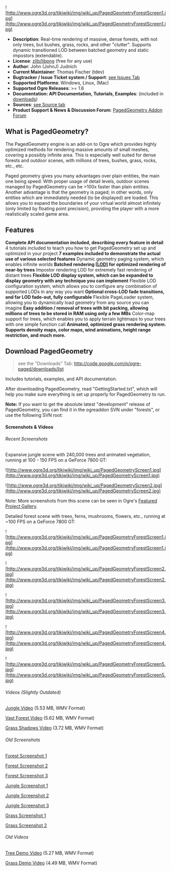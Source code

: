 ![http://www.ogre3d.org/tikiwiki/img/wiki_up/PagedGeometryForestScreen1.jpg](http://www.ogre3d.org/tikiwiki/img/wiki_up/PagedGeometryForestScreen1.jpg)

  * **Description**: Real-time rendering of massive, dense forests, with not only trees, but bushes, grass, rocks, and other "clutter". Supports dynamic transitioned LOD between batched geometry and static impostors (extendable).
  * **License**: [zlib/libpng](http://www.opensource.org/licenses/zlib-license.php) (free for any use)
  * **Author**: John (JohnJ) Judnich
  * **Current Maintainer**: Thomas Fischer (tdev)
  * **Bugtracker / Issue Ticket system / Support**: [see Issues Tab](http://code.google.com/p/ogre-paged/issues/list)
  * **Supported Platforms**: Windows, Linux, (Mac)
  * **Supported Ogre Releases**: >= 1.6
  * **Documentation: API Documentation, Tutorials, Examples**: (included in [downloads](http://code.google.com/p/ogre-paged/downloads/list))
  * **Sources**: [see Source tab](http://code.google.com/p/ogre-paged/source/checkout)
  * **Product Support & News & Discussion Forum**: [PagedGeometry Addon Forum](http://www.ogre3d.org/phpBB2addons/viewforum.php?f=14)


## What is PagedGeometry? ##
The PagedGeometry engine is an add-on to Ogre which provides highly optimized methods for rendering massive amounts of small meshes, covering a possibly infinite area. This is especially well suited for dense forests and outdoor scenes, with millions of trees, bushes, grass, rocks, etc., etc.

Paged geometry gives you many advantages over plain entities, the main one being speed: With proper usage of detail levels, outdoor scenes managed by PagedGeometry can be >100x faster than plain entities. Another advantage is that the geometry is paged; in other words, only entities which are immediately needed (to be displayed) are loaded. This allows you to expand the boundaries of your virtual world almost infinitely (only limited by floating point precision), providing the player with a more realistically scaled game area.


## Features ##
**Complete API documentation included, describing every feature in detail** 4 tutorials included to teach you how to get PagedGeometry set up and optimized in your project
**7 examples included to demonstrate the actual use of various selected features** Dynamic geometry paging system, which enables infinite worlds
**Batched rendering [[LOD](LOD.md)] for optimized rendering of near-by trees** Impostor rendering LOD for extremely fast rendering of distant trees
**Flexible LOD display system, which can be expanded to display geometry with any technique you can implement** Flexible LOD configuration system, which allows you to configure any combination of supported LODs in any way you want
**Optional cross-LOD fade transitions, and far LOD fade-out, fully configurable** Flexible PageLoader system, allowing you to dynamically load geometry from any source you can imagine
**Easy addition / removal of trees with bit packing, allowing millions of trees to be stored in RAM using only a few MBs** Color-map support for trees, which enables you to apply terrain lightmaps to your trees with one simple function call
**Animated, optimized grass rendering system. Supports density maps, color maps, wind animations, height range restriction, and much more.**


## Download PagedGeometry ##
> see the "Downloads" Tab: http://code.google.com/p/ogre-paged/downloads/list

Includes tutorials, examples, and API documentation.

After downloading PagedGeometry, read "GettingStarted.txt", which will help you make sure everything is set up properly for PagedGeometry to run.

**Note:** If you want to get the absolute latest "development" release of PagedGeometry, you can find it in the ogreaddon SVN under "forests", or use the following SVN root:


#### Screenshots & Videos ####

###### Recent Screenshots ######

Expansive jungle scene with 240,000 trees and animated vegetation, running at 100 - 150 FPS on a GeForce 7800 GT:

![http://www.ogre3d.org/tikiwiki/img/wiki_up/PagedGeometryScreen1.jpg](http://www.ogre3d.org/tikiwiki/img/wiki_up/PagedGeometryScreen1.jpg)

![http://www.ogre3d.org/tikiwiki/img/wiki_up/PagedGeometryScreen2.jpg](http://www.ogre3d.org/tikiwiki/img/wiki_up/PagedGeometryScreen2.jpg)

Note: More screenshots from this scene can be seen in Ogre's [Featured Project Gallery](http://www.ogre3d.org/index.php?set_albumName=album53&option=com_gallery&Itemid=55&include=view_album.php).

Detailed forest scene with trees, ferns, mushrooms, flowers, etc., running at ~100 FPS on a GeForce 7800 GT:

![http://www.ogre3d.org/tikiwiki/img/wiki_up/PagedGeometryForestScreen1.jpg](http://www.ogre3d.org/tikiwiki/img/wiki_up/PagedGeometryForestScreen1.jpg)

![http://www.ogre3d.org/tikiwiki/img/wiki_up/PagedGeometryForestScreen2.jpg](http://www.ogre3d.org/tikiwiki/img/wiki_up/PagedGeometryForestScreen2.jpg)

![http://www.ogre3d.org/tikiwiki/img/wiki_up/PagedGeometryForestScreen3.jpg](http://www.ogre3d.org/tikiwiki/img/wiki_up/PagedGeometryForestScreen3.jpg)

![http://www.ogre3d.org/tikiwiki/img/wiki_up/PagedGeometryForestScreen4.jpg](http://www.ogre3d.org/tikiwiki/img/wiki_up/PagedGeometryForestScreen4.jpg)

![http://www.ogre3d.org/tikiwiki/img/wiki_up/PagedGeometryForestScreen5.jpg](http://www.ogre3d.org/tikiwiki/img/wiki_up/PagedGeometryForestScreen5.jpg)


###### Videos (Slightly Outdated) ######

[Jungle Video](http://www.alsbonsai.com/john/Jungle.wmv) (5.53 MB, WMV Format)

[Vast Forest Video](http://www.alsbonsai.com/john/Vast.wmv) (5.62 MB, WMV Format)

[Grass Shadows Video](http://www.alsbonsai.com/john/GrassShadows.wmv) (3.72 MB, WMV Format)

###### Old Screenshots ######

[Forest Screenshot 1](http://www.alsbonsai.com/john/Opt2.jpg)

[Forest Screenshot 2](http://www.alsbonsai.com/john/Forest4.jpg)

[Forest Screenshot 3](http://www.alsbonsai.com/john/Opt.jpg)

[Jungle Screenshot 1](http://www.alsbonsai.com/john/Jungle1.jpg)

[Jungle Screenshot 2](http://www.alsbonsai.com/john/Jungle2.jpg)

[Jungle Screenshot 3](http://www.alsbonsai.com/john/Jungle3.jpg)

[Grass Screenshot 1](http://www.alsbonsai.com/john/Grass1.jpg)

[Grass Screenshot 2](http://www.alsbonsai.com/john/Grass2.jpg)

###### Old Videos ######

[Tree Demo Video](http://www.alsbonsai.com/john/PagedGeometry2.wmv) (5.27 MB, WMV Format)

[Grass Demo Video](http://www.alsbonsai.com/john/GrassVideo.wmv) (4.49 MB, WMV Format)
